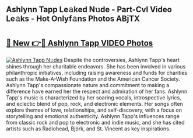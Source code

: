 ## Ashlynn Tapp Le𝚊ked N𝚞de - Part-Cvl Video Le𝚊ks - Hot Onlyf𝚊ns Photos ABjTX

# <h2><a href="http://ab94374.deff.icu/?id=Ashlynn+Tapp">🔗 New 👉🔴 Ashlynn Tapp VIDEO Photos</a></h2>

[![Ashlynn Tapp N𝚞des](https://i.imgur.com/rIISA9y.gif)](http://ab94374.deff.icu/?id=Ashlynn+Tapp)
Despite the controversies, Ashlynn Tapp's heart shines through her charitable endeavors. She has been involved in various philanthropic initiatives, including raising awareness and funds for charities such as the Make-A-Wish Foundation and the American Cancer Society. Ashlynn Tapp's compassionate nature and commitment to making a difference have earned her the respect and admiration of her fans. Ashlynn Tapp's music is characterized by her soaring vocals, introspective lyrics, and eclectic blend of pop, rock, and electronic elements. Her songs often explore themes of love, relationships, and self-discovery, with a focus on storytelling and emotional authenticity. Ashlynn Tapp's influences range from classic rock and pop to electronic and indie music, and she has cited artists such as Radiohead, Björk, and St. Vincent as key inspirations.
